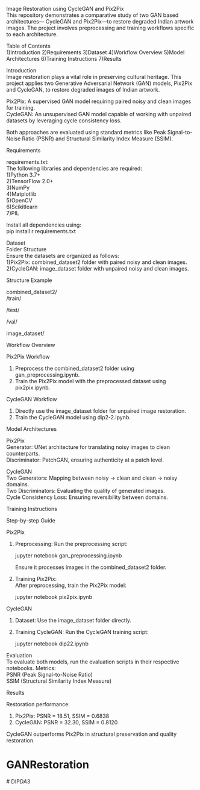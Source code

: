 Image Restoration using CycleGAN and Pix2Pix  
This repository demonstrates a comparative study of two GAN based architectures— CycleGAN and Pix2Pix—to restore degraded Indian artwork images. The project involves preprocessing and training workflows specific to each architecture.  

Table of Contents  
1)Introduction
2)Requirements 
3)Dataset 
4)Workflow Overview 
5)Model Architectures
6)Training Instructions 
7)Results
 


Introduction  
Image restoration plays a vital role in preserving cultural heritage. This project applies two Generative Adversarial Network (GAN) models, Pix2Pix and CycleGAN, to restore degraded images of Indian artwork.  

Pix2Pix: A supervised GAN model requiring paired noisy and clean images for training.  
CycleGAN: An unsupervised GAN model capable of working with unpaired datasets by leveraging cycle consistency loss.  

Both approaches are evaluated using standard metrics like Peak Signal-to-Noise Ratio (PSNR) and Structural Similarity Index Measure (SSIM).  


Requirements

requirements.txt:  
The following libraries and dependencies are required:  
1)Python 3.7+  
2)TensorFlow 2.0+  
3)NumPy  
4)Matplotlib  
5)OpenCV  
6)Scikitlearn  
7)PIL  


Install all dependencies using:   
pip install r requirements.txt  
  

Dataset  
Folder Structure  
Ensure the datasets are organized as follows:  
1)Pix2Pix: combined_dataset2 folder with paired noisy and clean images.  
2)CycleGAN: image_dataset folder with unpaired noisy and clean images.  

Structure Example  

combined_dataset2/  
  /train/  
      
  /test/  
 
  /val/  
      

image_dataset/  
  

Workflow Overview  
 
Pix2Pix Workflow  
1. Preprocess the combined_dataset2 folder using gan_preprocessing.ipynb.  
2. Train the Pix2Pix model with the preprocessed dataset using pix2pix.ipynb.  

CycleGAN Workflow  
1. Directly use the image_dataset folder for unpaired image restoration.  
2. Train the CycleGAN model using dip2-2.ipynb.  



Model Architectures  

Pix2Pix  
 Generator: UNet architecture for translating noisy images to clean counterparts.  
 Discriminator: PatchGAN, ensuring authenticity at a patch level.  

CycleGAN  
 Two Generators: Mapping between noisy → clean and clean → noisy domains.  
 Two Discriminators: Evaluating the quality of generated images.  
 Cycle Consistency Loss: Ensuring reversibility between domains.  



Training Instructions  

Step-by-step Guide  

Pix2Pix  
1. Preprocessing: Run the preprocessing script:  
    
   jupyter notebook gan_preprocessing.ipynb  
     
   Ensure it processes images in the combined_dataset2 folder.  

2. Training Pix2Pix:  
   After preprocessing, train the Pix2Pix model:  
 
   jupyter notebook pix2pix.ipynb  
     

CycleGAN  
1. Dataset: Use the image_dataset folder directly.  
2. Training CycleGAN: Run the CycleGAN training script:  
     
   jupyter notebook dip22.ipynb  
     



Evaluation  
To evaluate both models, run the evaluation scripts in their respective notebooks. 
Metrics:  
 PSNR (Peak Signal-to-Noise Ratio)  
 SSIM (Structural Similarity Index Measure)  



Results  

Restoration performance:  
1. Pix2Pix: PSNR = 18.51, SSIM = 0.6838  
2. CycleGAN: PSNR = 32.30, SSIM = 0.8120  

CycleGAN outperforms Pix2Pix in structural preservation and quality restoration.  


# GANRestoration
#   D I P _ D A _ 3  
 